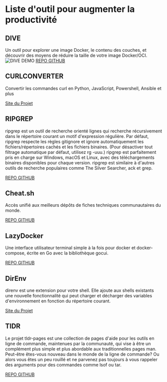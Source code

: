 # Liste d'outil pour augmenter la productivité

## DIVE

Un outil pour explorer une image Docker, le contenu des couches, et découvrir des moyens de réduire la taille de votre image Docker/OCI.
![DIVE DEMO](../img/dive_demo.png)
[REPO GITHUB](https://github.com/wagoodman/dive)

## CURLCONVERTER

Convertir les commandes curl en Python, JavaScript, Powershell, Ansible et plus

[Site du Projet ](https://curlconverter.com/)

## RIPGREP

ripgrep est un outil de recherche orienté lignes qui recherche récursivement dans le répertoire courant un motif d'expression régulière. Par défaut, ripgrep respecte les règles gitignore et ignore automatiquement les fichiers/répertoires cachés et les fichiers binaires. (Pour désactiver tout filtrage automatique par défaut, utilisez rg -uuu.) ripgrep est parfaitement pris en charge sur Windows, macOS et Linux, avec des téléchargements binaires disponibles pour chaque version. ripgrep est similaire à d'autres outils de recherche populaires comme The Silver Searcher, ack et grep.

[REPO GITHUB](https://github.com/BurntSushi/ripgrep)

## Cheat.sh

Accès unifié aux meilleurs dépôts de fiches techniques communautaires du monde.

[REPO GITHUB](https://github.com/chubin/cheat.sh)

## LazyDocker

Une interface utilisateur terminal simple à la fois pour docker et docker-compose, écrite en Go avec la bibliothèque gocui.

[REPO GITHUB](https://github.com/jesseduffield/lazydocker)

## DirEnv

direnv est une extension pour votre shell. Elle ajoute aux shells existants une nouvelle fonctionnalité qui peut charger et décharger des variables d'environnement en fonction du répertoire courant.

[Site du Projet ](https://direnv.net/)

## TlDR

Le projet tldr-pages est une collection de pages d'aide pour les outils en ligne de commande, maintenues par la communauté, qui vise à être un complément plus simple et plus abordable aux traditionnelles pages man.
Peut-être êtes-vous nouveau dans le monde de la ligne de commande? Ou alors vous êtes un peu rouillé et ne parvenez pas toujours à vous rappeler des arguments pour des commandes comme lsof ou tar.

[REPO GITHUB](https://github.com/tldr-pages/tldr)
